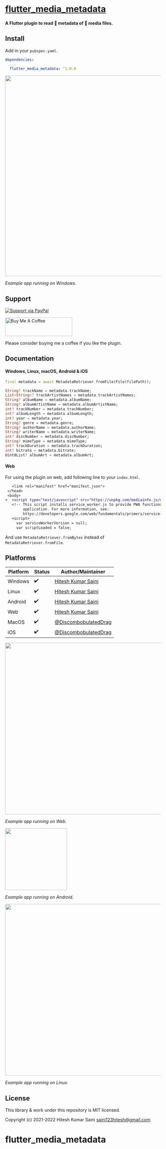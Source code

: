 # [flutter_media_metadata](https://github.com/alexmercerind/flutter_media_metadata)
#### A Flutter plugin to read 🔖 metadata of 🎵 media files.

## Install

Add in your `pubspec.yaml`.

```yaml
dependencies:
  ...
  flutter_media_metadata: ^1.0.0
```

<img width="649" src="https://user-images.githubusercontent.com/28951144/151707391-a59bd40a-5303-4dd8-af35-ff8918894dbb.png">

_Example app running on Windows._

## Support

[![Support via PayPal](https://cdn.rawgit.com/twolfson/paypal-github-button/1.0.0/dist/button.svg)](https://www.paypal.me/alexmercerind)

<a href="https://www.buymeacoffee.com/alexmercerind" target="_blank"><img width="217" height="60" src="https://cdn.buymeacoffee.com/buttons/v2/default-yellow.png" alt="Buy Me A Coffee" ></a>

Please consider buying me a coffee if you like the plugin.

## Documentation

#### Windows, Linux, macOS, Android & iOS

```dart
final metadata = await MetadataRetriever.fromFile(File(filePath));

String? trackName = metadata.trackName;
List<String>? trackArtistNames = metadata.trackArtistNames;
String? albumName = metadata.albumName;
String? albumArtistName = metadata.albumArtistName;
int? trackNumber = metadata.trackNumber;
int? albumLength = metadata.albumLength;
int? year = metadata.year;
String? genre = metadata.genre;
String? authorName = metadata.authorName;
String? writerName = metadata.writerName;
int? discNumber = metadata.discNumber;
String? mimeType = metadata.mimeType;
int? trackDuration = metadata.trackDuration;
int? bitrate = metadata.bitrate;
Uint8List? albumArt = metadata.albumArt;
```

#### Web

For using the plugin on web, add following line to your `index.html`.

```diff
   <link rel="manifest" href="manifest.json">
 </head>
 <body>
+  <script type="text/javascript" src="https://unpkg.com/mediainfo.js/dist/mediainfo.min.js"></script>
   <!-- This script installs service_worker.js to provide PWA functionality to
        application. For more information, see:
        https://developers.google.com/web/fundamentals/primers/service-workers -->
   <script>
     var serviceWorkerVersion = null;
     var scriptLoaded = false;
```

And use `MetadataRetriever.fromBytes` instead of `MetadataRetriever.fromFile`.


## Platforms

|Platform|Status   |Author/Maintainer                                             |                                                  
|--------|---------|--------------------------------------------------------------|
|Windows |✔️        |[Hitesh Kumar Saini](https://github.com/alexmercerind)        |
|Linux   |✔️        |[Hitesh Kumar Saini](https://github.com/alexmercerind)        |
|Android |✔️        |[Hitesh Kumar Saini](https://github.com/alexmercerind)        |
|Web     |✔️        |[Hitesh Kumar Saini](https://github.com/alexmercerind)        |
|MacOS   |✔️        |[@DiscombobulatedDrag](https://github.com/DiscombobulatedDrag)|
|iOS     |✔️        |[@DiscombobulatedDrag](https://github.com/DiscombobulatedDrag)|


<img width="555" src="https://user-images.githubusercontent.com/28951144/151707427-76d75f04-9efe-4b1d-80fb-fdeea73dad26.png">

_Example app running on Web._

<img width="200" src="https://user-images.githubusercontent.com/28951144/151707533-198ba2ca-d646-4bc4-811b-928f65ee03ea.png">

_Example app running on Android._

<img width="555" src="https://user-images.githubusercontent.com/28951144/151707526-319ca3f5-9849-4d57-8ea4-9595ee67e99c.png">

_Example app running on Linux._


## License 

This library & work under this repository is MIT licensed.

Copyright (c) 2021-2022 Hitesh Kumar Saini <saini123hitesh@gmail.com>
# flutter_media_metadata
